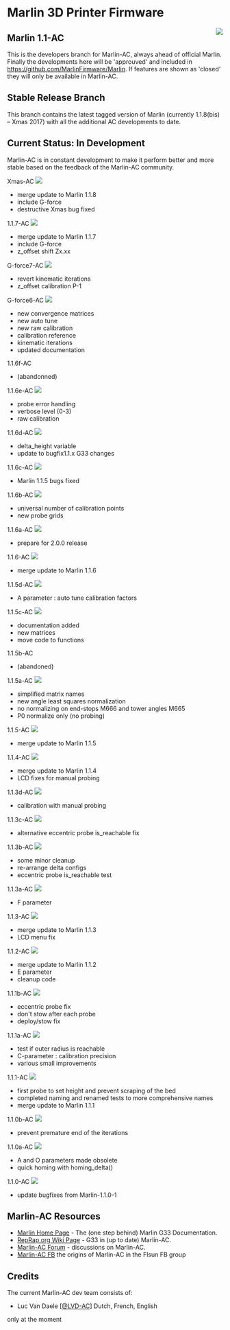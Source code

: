 ﻿# Marlin 3D Printer Firmware
<img align="right" src="pic/marlin-250.png" />

## Marlin 1.1-AC

This is the developers branch for Marlin-AC, always ahead of official Marlin. Finally the developments here will be 'approuved' and included in https://github.com/MarlinFirmware/Marlin. If features are shown as 'closed' they will only be available in Marlin-AC.


## Stable Release Branch

This branch contains the latest tagged version of Marlin (currently 1.1.8(bis) – Xmas 2017) with all the additional AC developments to date.


## Current Status: In Development

Marlin-AC is in constant development to make it perform better and more stable based on the feedback of the Marlin-AC community.

Xmas-AC <img src="pic/waiting.png" />
- merge update to Marlin 1.1.8
- include G-force
- destructive Xmas bug fixed

1.1.7-AC <img src="pic/waiting.png" />
- merge update to Marlin 1.1.7
- include G-force
- z_offset shift Zx.xx

G-force7-AC <img src="pic/waiting.png" />
- revert kinematic iterations
- z_offset calibration P-1

G-force6-AC <img src="pic/waiting.png" />
- new convergence matrices
- new auto tune
- new raw calibration
- calibration reference
- kinematic iterations
- updated documentation

1.1.6f-AC
- (abandonned)

1.1.6e-AC <img src="pic/waiting.png" />
- probe error handling
- verbose level (0-3)
- raw calibration

1.1.6d-AC <img src="pic/merged.png" />
- delta_height variable
- update to bugfix1.1.x G33 changes

1.1.6c-AC <img src="pic/merged.png" />
- Marlin 1.1.5 bugs fixed

1.1.6b-AC <img src="pic/merged.png" />
- universal number of calibration points
- new probe grids

1.1.6a-AC <img src="pic/merged.png" />
- prepare for 2.0.0 release

1.1.6-AC <img src="pic/merged.png" />
- merge update to Marlin 1.1.6

1.1.5d-AC <img src="pic/merged.png" />
- A parameter : auto tune calibration factors

1.1.5c-AC <img src="pic/merged.png" />
- documentation added
- new matrices
- move code to functions

1.1.5b-AC
- (abandoned)

1.1.5a-AC <img src="pic/merged.png" />
- simplified matrix names
- new angle least squares normalization
- no normalizing on end-stops M666 and tower angles M665
- P0 normalize only (no probing)

1.1.5-AC <img src="pic/merged.png" />
- merge update to Marlin 1.1.5

1.1.4-AC <img src="pic/merged.png" />
- merge update to Marlin 1.1.4
- LCD fixes for manual probing

1.1.3d-AC <img src="pic/merged.png" />
- calibration with manual probing

1.1.3c-AC <img src="pic/merged.png" />
- alternative eccentric probe is_reachable fix

1.1.3b-AC <img src="pic/merged.png" />
- some minor cleanup
- re-arrange delta configs
- eccentric probe is_reachable test

1.1.3a-AC <img src="pic/merged.png" />
- F parameter

1.1.3-AC <img src="pic/merged.png" />
- merge update to Marlin 1.1.3
- LCD menu fix

1.1.2-AC <img src="pic/merged.png" />
- merge update to Marlin 1.1.2
- E parameter
- cleanup code

1.1.1b-AC <img src="pic/merged.png" />
- eccentric probe fix
- don't stow after each probe
- deploy/stow fix

1.1.1a-AC <img src="pic/merged.png" />
- test if outer radius is reachable
- C-parameter : calibration precision
- various small improvements

1.1.1-AC <img src="pic/merged.png" />
- first probe to set height and prevent scraping of the bed
- completed naming and renamed tests to more comprehensive names
- merge update to Marlin 1.1.1

1.1.0b-AC <img src="pic/merged.png" />
- prevent premature end of the iterations

1.1.0a-AC <img src="pic/merged.png" />
- A and O parameters made obsolete
- quick homing with homing_delta()

1.1.0-AC <img src="pic/merged.png" />
- update bugfixes from Marlin-1.1.0-1


## Marlin-AC Resources

- [Marlin Home Page](http://marlinfw.org/docs/gcode/G033.html) - The (one step behind) Marlin G33 Documentation.
- [RepRap.org Wiki Page](http://reprap.org/wiki/G-code#G33:_Delta_Auto_Calibration_.28Marlin_1.1.x.29) - G33 in (up to date) Marlin-AC.
- [Marlin-AC Forum](http://forums.reprap.org/read.php?178,762487) - discussions on Marlin-AC.
- [Marlin-AC FB](https://www.facebook.com/groups/FLSUN3DP/) the origins of Marlin-AC in the Flsun FB group


## Credits

The current Marlin-AC dev team consists of:
 - Luc Van Daele [[@LVD-AC](https://github.com/LVD-AC)] Dutch, French, English

only at the moment
